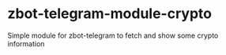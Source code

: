 # zbot-telegram-module-crypto
Simple module for zbot-telegram to fetch and show some crypto information
